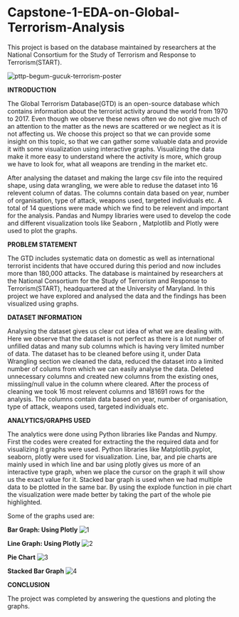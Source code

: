 # Capstone-1-EDA-on-Global-Terrorism-Analysis
This project is based on the database maintained by researchers at the National Consortium for the Study of Terrorism and Response to Terrorism(START).

![pttp-begum-gucuk-terrorism-poster](https://user-images.githubusercontent.com/124442638/216917557-f1d1c5c1-62ca-4508-a3c2-725e417fafed.jpg)

**INTRODUCTION**

The Global Terrorism Database(GTD) is an open-source database which contains information about the terrorist activity around the world from 1970 to 2017. Even though we observe these news often we do not give much of an attention to the matter as the news are scattered or we neglect as it is not affecting us. We choose this project so that we can provide some insight on this topic, so that we can gather some valuable data and provide it with some visualization using interactive graphs. Visualizing the data make it more easy to understand where the activity is more, which group we have to look for, what all weapons are trending in the market etc.

After analysing the dataset and making the large csv file into the required shape, using data wrangling, we were able to reduse the dataset into 16 relevent column of datas. The columns contain data based on year, number of organisation, type of attack, weapons used, targeted individuals etc. A total of 14 questions were made which we find to be relevent and important for the analysis. Pandas and Numpy libraries were used to develop the code and different visualization tools like Seaborn , Matplotlib and Plotly were used to plot the graphs.


**PROBLEM STATEMENT**

The GTD includes systematic data on domestic as well as international terrorist incidents that have occured during this period and now includes more than 180,000 attacks. The database is maintained by researchers at the National Consortium for the Study of Terrorism and Response to Terrorism(START), headquartered at the University of Maryland. In this project we have explored and analysed the data and the findings has been visualized using graphs.


**DATASET INFORMATION**

Analysing the dataset gives us clear cut idea of what we are dealing with. Here we observe that the dataset is not perfect as there is a lot number of unfilled datas and many sub columns which is having very limited number of data. The dataset has to be cleaned before using it, under Data Wrangling section we cleaned the data, reduced the dataset into a limited number of colums from which we can easily analyse the data. Deleted unnecessary columns and created new columns from the existing ones, missiing/null value in the column where cleared. After the process of cleaning we took 16 most relevent columns and 181691 rows for the analysis. The columns contain data based on year, number of organisation, type of attack, weapons used, targeted individuals etc.


**ANALYTICS/GRAPHS USED** 

The analytics were done using Python libraries like Pandas and Numpy. First the codes were created for extracting the the required data and for visualizing it graphs were used. Python libraries like Matplotlib.pyplot, seaborn, plotly were used for visualization. Line, bar, and pie charts are mainly used in which line and bar using plotly gives us more of an interactive type graph, when we place the cursor on the graph it will show us the exact value for it. Stacked bar graph is used when we had multiple data to be plotted in the same bar. By using the explode function in pie chart the visualization were made better by taking the part of the whole pie highlighted.

Some of the graphs used are:

 **Bar Graph: Using Plotly**
![1](https://user-images.githubusercontent.com/124442638/216913495-54382616-9253-4e8b-93a8-4e10f998c2f0.png)

 **Line Graph: Using Plotly**
![2](https://user-images.githubusercontent.com/124442638/216914503-7b48fdd8-b411-4069-84af-e2fad1465f04.png)

 **Pie Chart**
![3](https://user-images.githubusercontent.com/124442638/216914530-b92b42f7-0b34-4aeb-8cb9-c7de8c58cc9c.png)


 **Stacked Bar Graph**
![4](https://user-images.githubusercontent.com/124442638/216914548-56d4cf91-f552-42e7-b7cb-d56e5a7fe020.png)


**CONCLUSION**

The project was completed by answering the questions and ploting the graphs.
